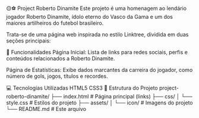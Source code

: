 🟡⚽ Project Roberto Dinamite
Este projeto é uma homenagem ao lendário jogador Roberto Dinamite, ídolo eterno do Vasco da Gama e um dos maiores artilheiros do futebol brasileiro.

Trata-se de uma página web inspirada no estilo Linktree, dividida em duas seções principais:

📌 Funcionalidades
Página Inicial:
Lista de links para redes sociais, perfis e conteúdos relacionados a Roberto Dinamite.

Página de Estatísticas:
Exibe dados marcantes da carreira do jogador, como número de gols, jogos, títulos e recordes.

💻 Tecnologias Utilizadas
HTML5
CSS3
📁 Estrutura do Projeto
project-roberto-dinamite/
├── index.html        # Página principal (links)
├── css/
│   └── style.css     # Estilos do projeto
├── assets/
│   └── icon/         # Imagens do projeto
└── README.md         # Este arquivo
